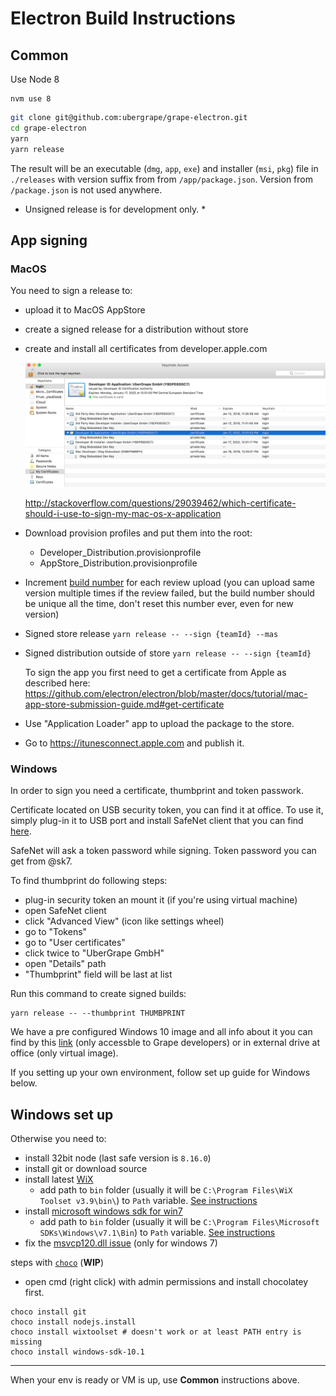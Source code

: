 # Electron Build Instructions

## Common

Use Node 8

```
nvm use 8
```

```bash
git clone git@github.com:ubergrape/grape-electron.git
cd grape-electron
yarn
yarn release
```

The result will be an executable (`dmg`, `app`, `exe`) and installer (`msi`, `pkg`) file in `./releases` with version suffix from from `/app/package.json`. Version from `/package.json` is not used anywhere.

- Unsigned release is for development only. \*

## App signing

### MacOS

You need to sign a release to:

- upload it to MacOS AppStore
- create a signed release for a distribution without store
- create and install all certificates from developer.apple.com

  ![](./images/mac-certificates-screen.png)

  http://stackoverflow.com/questions/29039462/which-certificate-should-i-use-to-sign-my-mac-os-x-application

- Download provision profiles and put them into the root:
  - Developer_Distribution.provisionprofile
  - AppStore_Distribution.provisionprofile
- Increment [build number](https://github.com/ubergrape/grape-electron/blob/master/app/package.json#L7) for each review upload (you can upload same version multiple times if the review failed, but the build number should be unique all the time, don't reset this number ever, even for new version)

- Signed store release `yarn release -- --sign {teamId} --mas`
- Signed distribution outside of store `yarn release -- --sign {teamId}`

  To sign the app you first need to get a certificate from Apple as described here: https://github.com/electron/electron/blob/master/docs/tutorial/mac-app-store-submission-guide.md#get-certificate

- Use "Application Loader" app to upload the package to the store.
- Go to https://itunesconnect.apple.com and publish it.

### Windows

In order to sign you need a certificate, thumbprint and token passwork.

Certificate located on USB security token, you can find it at office.
To use it, simply plug-in it to USB port and install SafeNet client that you can find [here](https://support.sectigo.com/Com_KnowledgeDetailPage?Id=kA01N000000zFLx).

SafeNet will ask a token password while signing. Token password you can get from @sk7.

To find thumbprint do following steps:
- plug-in security token an mount it (if you're using virtual machine)
- open SafeNet client
- click "Advanced View" (icon like settings wheel)
- go to "Tokens"
- go to "User certificates"
- click twice to "UberGrape GmbH"
- open "Details" path
- "Thumbprint" field will be last at list

Run this command to create signed builds:
```
yarn release -- --thumbprint THUMBPRINT
```

We have a pre configured Windows 10 image and all info about it you can find by this [link](https://github.com/ubergrape/chatgrape/wiki/Windows-virtual-image) (only accessble to Grape developers) or in external drive at office (only virtual image).

If you setting up your own environment, follow set up guide for Windows below.

## Windows set up

Otherwise you need to:

- install 32bit node (last safe version is `8.16.0`)
- install git or download source
- install latest [WiX](http://wixtoolset.org/)
  - add path to `bin` folder (usually it will be `C:\Program Files\WiX Toolset v3.9\bin\`) to `Path` variable. [See instructions](http://www.nextofwindows.com/how-to-addedit-environment-variables-in-windows-7)
- install [microsoft windows sdk for win7](https://www.microsoft.com/en-us/download/details.aspx?id=8279)
  - add path to `bin` folder (usually it will be `C:\Program Files\Microsoft SDKs\Windows\v7.1\Bin`) to `Path` variable. [See instructions](http://www.nextofwindows.com/how-to-addedit-environment-variables-in-windows-7)
- fix the [msvcp120.dll issue](https://www.google.com.ua/webhp?sourceid=chrome-instant&ion=1&espv=2&ie=UTF-8#q=msvcp120+dll+windows) (only for windows 7)

steps with [`choco`](https://chocolatey.org/) (**WIP**)

- open cmd (right click) with admin permissions and install chocolatey first.

```
choco install git
choco install nodejs.install
choco install wixtoolset # doesn't work or at least PATH entry is missing
choco install windows-sdk-10.1
```

---

When your env is ready or VM is up, use **Common** instructions above.
